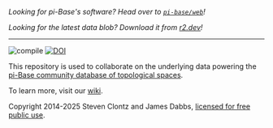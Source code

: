 *Looking for pi-Base's software? Head over to [`pi-base/web`](https://github.com/pi-base/web)!*

*Looking for the latest data blob? Download it from [r2.dev](https://pub-65041ca69d744da88ade13abd31ad834.r2.dev/refs/heads/main.json)!*

---

![compile](https://github.com/pi-base/data/workflows/compile/badge.svg) [![DOI](https://zenodo.org/badge/DOI/10.5281/zenodo.15850332.svg)](https://doi.org/10.5281/zenodo.15850332)

This repository is used to collaborate on the underlying data powering the
[pi-Base community database of topological spaces](https://topology.pi-base.org).

To learn more, visit our [wiki](https://github.com/pi-base/data/wiki).

Copyright 2014-2025 Steven Clontz and James Dabbs,
[licensed for free public use](https://github.com/pi-base/data/blob/main/LICENSE.md).
